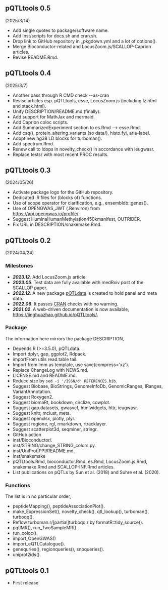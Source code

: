 ## pQTLtools 0.5

(2025/3/14)

* Add single quotes to package/software name.
* Add inst/scripts for docs.sh and cran.sh.
* Drop link to GitHub repository in _pkgdown.yml and a lot of options().
* Merge Bioconductor-related and LocusZoom.js/SCALLOP-Caprion articles.
* Revise README.Rmd.

## pQTLtools 0.4

(2025/3/7)

* Another pass through R CMD check --as-cran
* Revise articles esp. pQTLtools, esse, LocusZoom.js (including lz.html and stack.html).
* Unify DESCRIPTION/README.md (finally).
* Add support for MathJax and mermaid.
* Add Caprion coloc scripts.
* Add SummarizedExperiment section to es.Rmd --> esse.Rmd.
* Add csq(), protein_altering_variants (so data/), histo.fyi, aria-label.
* Adopt new hg38 LD blocks for turboman().
* Add spectrum.Rmd.
* Renew call to ldops in novelty_check() in accordance with ieugwasr.
* Replace tests/ with most recent PROC results.

## pQTLtools 0.3

(2024/05/26)

* Activate package logo for the GitHub repository.
* Dedicated .R files for (blocks of) functions.
* Use of scope operator for clarification, e.g., ensembldb::genes().
* Use of OPENGWAS_JWT (.Renviron) from <https://api.opengwas.io/profile/>.
* Suggest IlluminaHumanMethylation450kmanifest, OUTRIDER.
* Fix URL in DESCRIPTION/snakemake.Rmd.

## pQTLtools 0.2

(2024/04/24)

### Milestones

* ***2023.12***. Add LocusZoom.js article.
* ***2023.05***. Test data are fully available with medRxiv post of the SCALLOP paper.
* ***2022.12***. A new package [pQTLdata](https://github.com/jinghuazhao/pQTLdata) is created to hold panel and meta data.
* ***2022.06***. It passes [CRAN](https://cran.r-project.org/) checks with no warning.
* ***2021.02***. A web-driven documentation is now available, <https://jinghuazhao.github.io/pQTLtools/>.

### Package

The information here mirrors the package DESCRIPTION,

* Depends R (>=3.5.0), pQTLdata.
* Import dplyr, gap, ggplot2, Rdpack.
* importFrom utils read.table tail.
* Import from lmm as template, use save(compress='xz').
* Replace ChangeLog with NEWS.md.
* LICENSE.md and README.md.
* Reduce size by `sed -i '/ISSN/d' REFERENCES.bib`.
* Suggest Biobase, BioStrings, GenomeInfoDb, GenomicRanges, IRanges, VariantAnnotation.
* Suggest Roxygen2.
* Suggest biomaRt, bookdown, circlize, cowplot.
* Suggest gap.datasets, gwasvcf, htmlwidgets, httr, ieugwasr.
* Suggest knitr, mclust, meta.
* Suggest openxlsx, plotly, plyr.
* Suggest regione, rgl, rmarkdown, rtracklayer.
* Suggest scatterplot3d, seqminer, stringr.
* GitHub action
* inst/Bioconductor/.
* inst/STRING/change_STRING_colors.py.
* inst/UniProt|PPI/README.md.
* inst/snakemake
* pQTLtools.Rmd, bioconductor.Rmd, es.Rmd, LocusZoom.js.Rmd, snakemake.Rmd and SCALLOP-INF.Rmd articles.
* List publications on pQTLs by Sun et al. (2018) and Suhre et al. (2020).

### Functions

The list is in no particular order,

* peptideMapping(), peptideAssociationPlot().
* make_ExpressionSet(), novelty_check(), qtl_lookup(), turboman(), turboqq().
* Reflow turboman.r/[partial]turboqq.r by formatR::tidy_source().
* pqtlMR(), run_TwoSampleMR().
* run_coloc().
* import_OpenGWAS()
* import_eQTLCatalogue().
* genequries(), regionqueries(), snpqueries().
* uniprot2ids().

## pQTLtools 0.1

* First release
